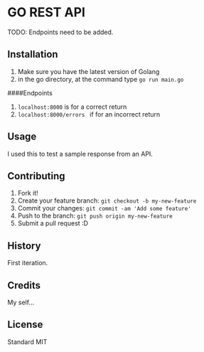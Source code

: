 # GO REST API

TODO: Endpoints need to be added.

## Installation

1. Make sure you have the latest version of Golang
2. in the go directory, at the command type ` go run main.go `

####Endpoints
1. ` localhost:8000 ` is for a correct return
2. `localhost:8000/errors ` if for an incorrect return

## Usage

I used this to test a sample response from an API.

## Contributing

1. Fork it!
2. Create your feature branch: `git checkout -b my-new-feature`
3. Commit your changes: `git commit -am 'Add some feature'`
4. Push to the branch: `git push origin my-new-feature`
5. Submit a pull request :D

## History

First iteration.

## Credits

My self...

## License

Standard MIT